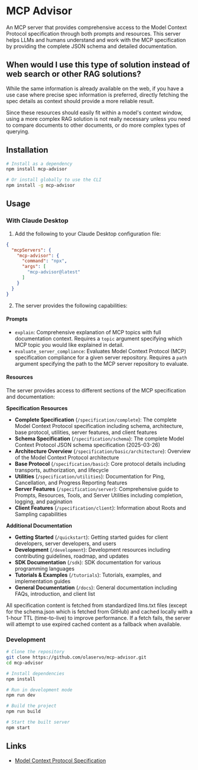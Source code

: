 # MCP Advisor

An MCP server that provides comprehensive access to the Model Context Protocol specification through both prompts and resources. This server helps LLMs and humans understand and work with the MCP specification by providing the complete JSON schema and detailed documentation.

## When would I use this type of solution instead of web search or other RAG solutions?

While the same information is already available on the web, if you have a use case where precise spec information is preferred, directly fetching the spec details as context should provide a more reliable result.

Since these resources should easily fit within a model's context window, using a more complex RAG solution is not really necessary unless you need to compare documents to other documents, or do more complex types of querying.

## Installation

```bash
# Install as a dependency
npm install mcp-advisor

# Or install globally to use the CLI
npm install -g mcp-advisor
```

## Usage

### With Claude Desktop

1. Add the following to your Claude Desktop configuration file:

```json
{
  "mcpServers": {
    "mcp-advisor": {
      "command": "npx",
      "args": [
        "mcp-advisor@latest"
      ]
    }
  }
}
```

2. The server provides the following capabilities:

#### Prompts

- `explain`: Comprehensive explanation of MCP topics with full documentation context. Requires a `topic` argument specifying which MCP topic you would like explained in detail.
- `evaluate_server_compliance`: Evaluates Model Context Protocol (MCP) specification compliance for a given server repository. Requires a `path` argument specifying the path to the MCP server repository to evaluate.

#### Resources

The server provides access to different sections of the MCP specification and documentation:

**Specification Resources**
- **Complete Specification** (`/specification/complete`): The complete Model Context Protocol specification including schema, architecture, base protocol, utilities, server features, and client features
- **Schema Specification** (`/specification/schema`): The complete Model Context Protocol JSON schema specification (2025-03-26)
- **Architecture Overview** (`/specification/basic/architecture`): Overview of the Model Context Protocol architecture
- **Base Protocol** (`/specification/basic`): Core protocol details including transports, authorization, and lifecycle
- **Utilities** (`/specification/utilities`): Documentation for Ping, Cancellation, and Progress Reporting features
- **Server Features** (`/specification/server`): Comprehensive guide to Prompts, Resources, Tools, and Server Utilities including completion, logging, and pagination
- **Client Features** (`/specification/client`): Information about Roots and Sampling capabilities

**Additional Documentation**
- **Getting Started** (`/quickstart`): Getting started guides for client developers, server developers, and users
- **Development** (`/development`): Development resources including contributing guidelines, roadmap, and updates
- **SDK Documentation** (`/sdk`): SDK documentation for various programming languages
- **Tutorials & Examples** (`/tutorials`): Tutorials, examples, and implementation guides
- **General Documentation** (`/docs`): General documentation including FAQs, introduction, and client list

All specification content is fetched from standardized llms.txt files (except for the schema.json which is fetched from GitHub) and cached locally with a 1-hour TTL (time-to-live) to improve performance. If a fetch fails, the server will attempt to use expired cached content as a fallback when available.

### Development

```bash
# Clone the repository
git clone https://github.com/olaservo/mcp-advisor.git
cd mcp-advisor

# Install dependencies
npm install

# Run in development mode
npm run dev

# Build the project
npm run build

# Start the built server
npm start
```

## Links

- [Model Context Protocol Specification](https://spec.modelcontextprotocol.io/specification/2025-03-26/)

